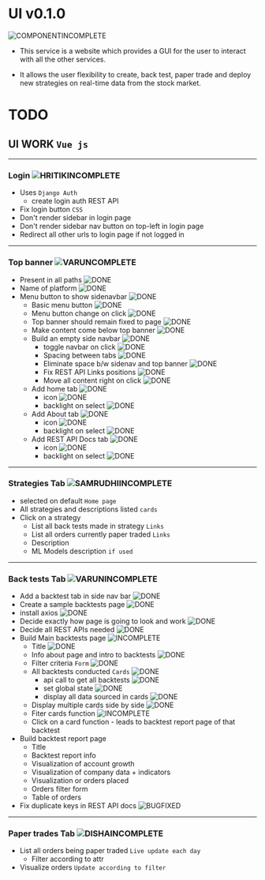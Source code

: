 # UI v0.1.0

![COMPONENTINCOMPLETE]

- This service is a website which provides a GUI for the user to interact with all the other services.

- It allows the user flexibility to create, back test, paper trade and deploy new strategies on real-time data from the stock market.

# TODO

## UI WORK `Vue js`

---

### Login ![HRITIKINCOMPLETE]

- Uses `Django Auth`
  - create login auth REST API
- Fix login button `CSS`
- Don't render sidebar in login page
- Don't render sidebar nav button on top-left in login page
- Redirect all other urls to login page if not logged in

---

### Top banner ![VARUNCOMPLETE]

- Present in all paths ![DONE]
- Name of platform ![DONE]
- Menu button to show sidenavbar ![DONE]
  - Basic menu button ![DONE]
  - Menu button change on click ![DONE]
  - Top banner should remain fixed to page ![DONE]
  - Make content come below top banner ![DONE]
  - Build an empty side navbar ![DONE]
    - toggle navbar on click ![DONE]
    - Spacing between tabs ![DONE]
    - Eliminate space b/w sidenav and top banner ![DONE]
    - Fix REST API Links positions ![DONE]
    - Move all content right on click ![DONE]
  - Add home tab ![DONE]
    - icon ![DONE]
    - backlight on select ![DONE]
  - Add About tab ![DONE]
    - icon ![DONE]
    - backlight on select ![DONE]
  - Add REST API Docs tab ![DONE]
    - icon ![DONE]
    - backlight on select ![DONE]

---

### Strategies Tab ![SAMRUDHIINCOMPLETE]

- selected on default `Home page`
- All strategies and descriptions listed `cards`
- Click on a strategy
  - List all back tests made in strategy `Links`
  - List all orders currently paper traded `Links`
  <!-- - Visualizations `Update each min` `Toggle b/w companies`
    - Company data
    - Indicators
    - Live orders
    - Visualization of past orders of strategy
    - Visualization of model predictions `if any` -->
  - Description
  - ML Models description `if used`

---

### Back tests Tab ![VARUNINCOMPLETE]

- Add a backtest tab in side nav bar ![DONE]
- Create a sample backtests page ![DONE]
- install axios ![DONE]
- Decide exactly how page is going to look and work ![DONE]
- Decide all REST APIs needed ![DONE]
- Build Main backtests page ![INCOMPLETE]
  - Title ![DONE]
  - Info about page and intro to backtests ![DONE]
  - Filter criteria `Form` ![DONE]
  - All backtests conducted `Cards` ![DONE]
	- api call to get all backtests ![DONE]
	- set global state ![DONE]
	- display all data sourced in cards ![DONE]
  - Display multiple cards side by side ![DONE]
  - Fiter cards function ![INCOMPLETE]
  - Click on a card function - leads to backtest report page of that backtest
- Build backtest report page
  - Title
  - Backtest report info
  - Visualization of account growth
  - Visualization of company data + indicators
  - Visualization or orders placed
  - Orders filter form
  - Table of orders
- Fix duplicate keys in REST API docs ![BUGFIXED]

---

### Paper trades Tab ![DISHAINCOMPLETE]

- List all orders being paper traded `Live update each day`
  - Filter according to attr
- Visualize orders `Update according to filter`

[done]: https://img.shields.io/badge/DONE-brightgreen
[incomplete]: https://img.shields.io/badge/INCOMPLETE-red
[varunincomplete]: https://img.shields.io/badge/VARUN-INCOMPLETE-red
[varuncomplete]: https://img.shields.io/badge/VARUN-COMPLETE-brightgreen
[dishaincomplete]: https://img.shields.io/badge/DISHA-INCOMPLETE-red
[dishacomplete]: https://img.shields.io/badge/DISHA-COMPLETE-brightgreen
[samrudhiincomplete]: https://img.shields.io/badge/SAMRUDHI-INCOMPLETE-red
[samrudhicomplete]: https://img.shields.io/badge/SAMRUDHI-COMPLETE-brightgreen
[hritikincomplete]: https://img.shields.io/badge/HRITIK-INCOMPLETE-red
[hritikcomplete]: https://img.shields.io/badge/HRITIK-COMPLETE-brightgreen
[bug]: https://img.shields.io/badge/BUG-red
[bugfixed]: https://img.shields.io/badge/BUG-FIXED-brightgreen
[featureincomplete]: https://img.shields.io/badge/FEATURE-INCOMPLETE-red
[featurecomplete]: https://img.shields.io/badge/FEATURE-COMPLETE-brightgreen
[componentincomplete]: https://img.shields.io/badge/COMPONENT-INCOMPLETE-red
[componentcomplete]: https://img.shields.io/badge/COMPONENT-COMPLETE-brightgreen
[meetingincomplete]: https://img.shields.io/badge/MEETING-INCOMPLETE-red
[docincomplete]: https://img.shields.io/badge/DOC-INCOMPLETE-red
[doccomplete]: https://img.shields.io/badge/DOC-COMPLETE-brightgreen
